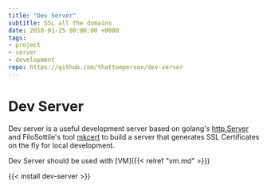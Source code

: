 ```yaml
---
title: "Dev Server"
subtitle: SSL all the domains
date: 2018-01-25 00:00:00 +0000
tags:
- project
- server
- development
repo: https://github.com/thattomperson/dev-server
---
```


# Dev Server
Dev server is a useful development server based on golang's [http.Server](https://godoc.org/net/http#Server) and FiloSottile's tool [mkcert](https://github.com/FiloSottile/mkcert) to build a server that generates SSL Certificates on the fly for local development.

Dev Server should be used with [VM]({{< relref "vm.md" >}})

{{< install dev-server >}}